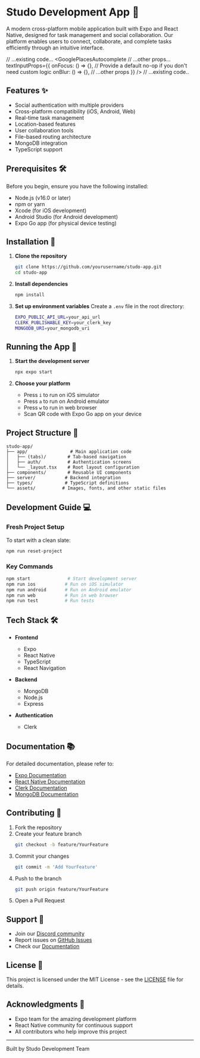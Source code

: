 # Studo Development App 📱

A modern cross-platform mobile application built with Expo and React Native, designed for task management and social collaboration. Our platform enables users to connect, collaborate, and complete tasks efficiently through an intuitive interface.

// ...existing code...
<GooglePlacesAutocomplete
// ...other props...
textInputProps={{
    onFocus: () => {}, // Provide a default no-op if you don't need custom logic
    onBlur: () => {},
    // ...other props
  }}
/>
// ...existing code..

## Features ✨

- Social authentication with multiple providers
- Cross-platform compatibility (iOS, Android, Web)
- Real-time task management
- Location-based features
- User collaboration tools
- File-based routing architecture
- MongoDB integration
- TypeScript support

## Prerequisites 🛠️

Before you begin, ensure you have the following installed:

- Node.js (v16.0 or later)
- npm or yarn
- Xcode (for iOS development)
- Android Studio (for Android development)
- Expo Go app (for physical device testing)

## Installation 🚀

1. **Clone the repository**

   ```bash
   git clone https://github.com/yourusername/studo-app.git
   cd studo-app
   ```

2. **Install dependencies**

   ```bash
   npm install
   ```

3. **Set up environment variables**
   Create a `.env` file in the root directory:
   ```bash
   EXPO_PUBLIC_API_URL=your_api_url
   CLERK_PUBLISHABLE_KEY=your_clerk_key
   MONGODB_URI=your_mongodb_uri
   ```

## Running the App 📱

1. **Start the development server**

   ```bash
   npx expo start
   ```

2. **Choose your platform**
   - Press `i` to run on iOS simulator
   - Press `a` to run on Android emulator
   - Press `w` to run in web browser
   - Scan QR code with Expo Go app on your device

## Project Structure 📁

```
studo-app/
├── app/                # Main application code
│   ├── (tabs)/        # Tab-based navigation
│   ├── auth/          # Authentication screens
│   └── _layout.tsx    # Root layout configuration
├── components/        # Reusable UI components
├── server/           # Backend integration
├── types/            # TypeScript definitions
└── assets/          # Images, fonts, and other static files
```

## Development Guide 💻

### Fresh Project Setup

To start with a clean slate:

```bash
npm run reset-project
```

### Key Commands

```bash
npm start              # Start development server
npm run ios           # Run on iOS simulator
npm run android       # Run on Android emulator
npm run web           # Run in web browser
npm run test          # Run tests
```

## Tech Stack 🛠️

- **Frontend**

  - Expo
  - React Native
  - TypeScript
  - React Navigation

- **Backend**

  - MongoDB
  - Node.js
  - Express

- **Authentication**
  - Clerk

## Documentation 📚

For detailed documentation, please refer to:

- [Expo Documentation](https://docs.expo.dev/)
- [React Native Documentation](https://reactnative.dev/)
- [Clerk Documentation](https://clerk.dev/docs)
- [MongoDB Documentation](https://docs.mongodb.com/)

## Contributing 🤝

1. Fork the repository
2. Create your feature branch
   ```bash
   git checkout -b feature/YourFeature
   ```
3. Commit your changes
   ```bash
   git commit -m 'Add YourFeature'
   ```
4. Push to the branch
   ```bash
   git push origin feature/YourFeature
   ```
5. Open a Pull Request

## Support 💬

- Join our [Discord community](https://chat.expo.dev)
- Report issues on [GitHub Issues](https://github.com/yourusername/studo-app/issues)
- Check our [Documentation](https://docs.expo.dev/)

## License 📄

This project is licensed under the MIT License - see the [LICENSE](LICENSE) file for details.

## Acknowledgments 👏

- Expo team for the amazing development platform
- React Native community for continuous support
- All contributors who help improve this project

---

Built by Studo Development Team
